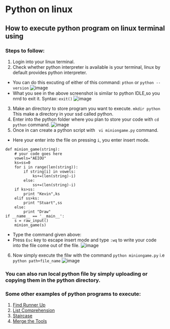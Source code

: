 # Python on linux
## How to execute python program on linux terminal using 
### Steps to follow:
1. Login into your linux terminal.
2. Check whether python interpreter is available is your terminal, linux by default provides python interpreter.
* You can do this excuting of either of this command: ```pthon``` or ```python --version```
![image](https://user-images.githubusercontent.com/63589909/80866152-e4d95a00-8caa-11ea-95d7-45abd4625d3a.png)
* What you see in the above screenshot is similar to python IDLE,so you nrrd to exit it. Syntax: ```exit()```
![image](https://user-images.githubusercontent.com/63589909/80866310-8d87b980-8cab-11ea-91ce-2fdcad88016c.png)
3. Make an directory to store program you want to execute. ```mkdir python``` This make a directory in your ssd called python.
4. Enter into the python folder where you plan to store your code with ```cd python``` command.
![image](https://user-images.githubusercontent.com/63589909/80866775-3cc59000-8cae-11ea-81d1-94ce28fc8760.png)
5. Once in can create a python script with ``` vi miniongame.py``` command.
* Here your enter into the file on pressing ```i```, you enter insert mode.
```
def minion_game(string):
    # your code goes here
    vowels="AEIOU"
    ks=ss=0
    for i in range(len(string)):
        if string[i] in vowels:
            ks+=(len(string)-i)
        else:
            ss+=(len(string)-i)
    if ks>ss:
        print "Kevin",ks
    elif ss>ks:
        print "Stuart",ss
    else:
        print "Draw"
if __name__ == '__main__':
    s = raw_input()
    minion_game(s)
```
* Type the command given above:
* Press ```Esc``` key to escape insert mode and type ```:wq``` to write your code into the file come out of the file.
![image](https://user-images.githubusercontent.com/63589909/80866823-857d4900-8cae-11ea-901e-891fe01aab44.png)
6. Now simply execute the filw with the command ```python miniongame.py``` i.e ```python path+file_name```
![image](https://user-images.githubusercontent.com/63589909/80867224-a9418e80-8cb0-11ea-991a-af069326f4b0.png)

### You can also run local python file by simply uploading or copying them in the python directory.

### Some other examples of python programs to execute:
1. [Find Runner Up](https://github.com/dhagesharayu/Cloud_Computing/blob/Python_on_linux/find_runner_up.md)
2. [List Comprehension](https://github.com/dhagesharayu/Cloud_Computing/blob/Python_on_linux/list_comprehension.md)
3. [Staircase](https://github.com/dhagesharayu/Cloud_Computing/blob/Python_on_linux/staircase.md)
4. [Merge the Tools](https://github.com/dhagesharayu/Cloud_Computing/blob/Python_on_linux/merge_the_tools.md)




